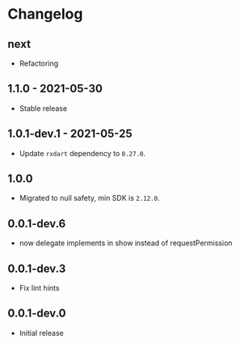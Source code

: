 # Changelog

## next

* Refactoring

## 1.1.0 - 2021-05-30

* Stable release

## 1.0.1-dev.1 - 2021-05-25

* Update `rxdart` dependency to `0.27.0`.

## 1.0.0

* Migrated to null safety, min SDK is `2.12.0`.

## 0.0.1-dev.6

* now delegate implements in show instead of requestPermission

## 0.0.1-dev.3

* Fix lint hints

## 0.0.1-dev.0

* Initial release
